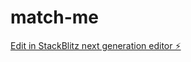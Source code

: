 # match-me

[Edit in StackBlitz next generation editor ⚡️](https://stackblitz.com/~/github.com/grindgrindx2/match-me)